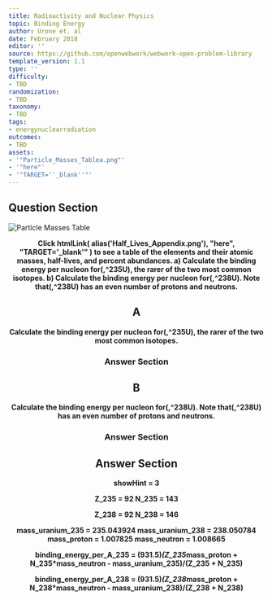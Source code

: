 ```yaml
---
title: Radioactivity and Nuclear Physics
topic: Binding Energy
author: Urone et. al
date: February 2018
editor: ''
source: https://github.com/openwebwork/webwork-open-problem-library
template_version: 1.1
type: ''
difficulty:
- TBD
randomization:
- TBD
taxonomy:
- TBD
tags:
- energynuclearradiation
outcomes:
- TBD
assets:
- '"Particle_Masses_Tablea.png"'
- '"here"'
- '"TARGET=''_blank''"'
---
```


## Question Section 

![Particle Masses Table]("Particle_Masses_Tablea.png")

<center> 

<b>
Click htmlLink( alias('Half_Lives_Appendix.png'), "here", "TARGET='_blank'" ) to see a table of the elements and their atomic masses, half-lives, and percent abundances.
a) Calculate the binding energy per nucleon for(,^235U), the rarer of the two most common isotopes.
b) Calculate the binding energy per nucleon for(,^238U). Note that(,^238U) has an even number of protons and neutrons.

## A
Calculate the binding energy per nucleon for(,^235U), the rarer of the two most common isotopes.
### Answer Section
## B
Calculate the binding energy per nucleon for(,^238U). Note that(,^238U) has an even number of protons and neutrons.
### Answer Section


## Answer Section

showHint = 3

Z_235 = 92
N_235 = 143

Z_238 = 92
N_238 = 146

mass_uranium_235 = 235.043924
mass_uranium_238 = 238.050784
mass_proton = 1.007825
mass_neutron = 1.008665

binding_energy_per_A_235 = (931.5)*(Z_235*mass_proton + N_235*mass_neutron - mass_uranium_235)/(Z_235 + N_235)

binding_energy_per_A_238 = (931.5)*(Z_238*mass_proton + N_238*mass_neutron - mass_uranium_238)/(Z_238 + N_238)
